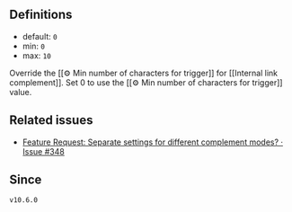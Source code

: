 ## Definitions

- default: `0`
- min: `0`
- max: `10`

Override the [[⚙️ Min number of characters for trigger]] for [[Internal link complement]]. Set 0 to use the [[⚙️ Min number of characters for trigger]] value.

## Related issues

- [Feature Request: Separate settings for different complement modes? · Issue #348](https://github.com/tadashi-aikawa/obsidian-various-complements-plugin/issues/348)

## Since

`v10.6.0`
